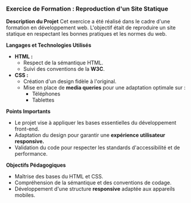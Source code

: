 ### Exercice de Formation : Reproduction d'un Site Statique

**Description du Projet**
Cet exercice a été réalisé dans le cadre d'une formation en développement web. L'objectif était de reproduire un site statique en respectant les bonnes pratiques et les normes du web.

**Langages et Technologies Utilisés**
*  **HTML :**
   * Respect de la sémantique HTML.
   * Suivi des conventions de la **W3C**.
* **CSS :**
  * Création d'un design fidèle à l'original.
  * Mise en place de **media queries** pour une adaptation optimale sur :
    * Téléphones
    * Tablettes
  
**Points Importants**
* Le projet vise à appliquer les bases essentielles du développement front-end.
* Adaptation du design pour garantir une **expérience utilisateur responsive.**
* Validation du code pour respecter les standards d'accessibilité et de performance.
  
**Objectifs Pédagogiques**
* Maîtrise des bases du HTML et CSS.
* Compréhension de la sémantique et des conventions de codage.
* Développement d'une structure **responsive** adaptée aux appareils mobiles.
